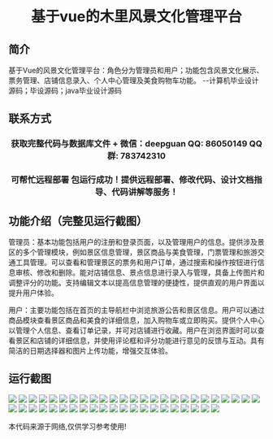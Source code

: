 <p><h1 align="center">基于vue的木里风景文化管理平台</h1></p>

## 简介
基于Vue的风景文化管理平台：角色分为管理员和用户；功能包含风景文化展示、票务管理、店铺信息录入、个人中心管理及美食购物车功能。    --计算机毕业设计源码；毕设源码；java毕业设计源码


## 联系方式
<p><h3 align="center">获取完整代码与数据库文件 + 微信：deepguan QQ: 86050149 QQ群: 783742310</h3></p>
<p><h3 align="center">可帮忙远程部署 包运行成功！提供远程部署、修改代码、设计文档指导、代码讲解等服务！</h3></p>

## 功能介绍（完整见运行截图）
管理员：基本功能包括用户的注册和登录页面，以及管理用户的信息。提供涉及景区的多个管理模块，例如景区信息管理，景区商品与美食管理，门票管理和旅游交通工具管理。可以查看和管理景区的票务和用户订单，通过搜索和操作按钮进行信息审核、修改和删除。能对店铺信息、景点信息进行录入与管理，具备上传图片和调整评分的功能。支持编辑文本以提高信息管理的便捷性，提供直观的用户界面以提升用户体验。

用户：主要功能包括在首页的主导航栏中浏览旅游公告和景区信息。用户可以通过商品模块查看景区商品和美食的详细信息，加入购物车或立即购买。提供个人中心以管理个人信息、查看订单记录，并可对店铺进行收藏。用户在浏览界面时可以查看景区和店铺的详细信息，并使用评论框和评分功能进行意见的反馈与互动。具有简洁的日期选择器和图片上传功能，增强交互体验。


## 运行截图
![](https://bs-1329754181.cos.ap-shanghai.myqcloud.com/ssm/MuliSceneryCultureManagementPlatform/img/001.jpg)
![](https://bs-1329754181.cos.ap-shanghai.myqcloud.com/ssm/MuliSceneryCultureManagementPlatform/img/002.jpg)
![](https://bs-1329754181.cos.ap-shanghai.myqcloud.com/ssm/MuliSceneryCultureManagementPlatform/img/003.jpg)
![](https://bs-1329754181.cos.ap-shanghai.myqcloud.com/ssm/MuliSceneryCultureManagementPlatform/img/004.jpg)
![](https://bs-1329754181.cos.ap-shanghai.myqcloud.com/ssm/MuliSceneryCultureManagementPlatform/img/005.jpg)
![](https://bs-1329754181.cos.ap-shanghai.myqcloud.com/ssm/MuliSceneryCultureManagementPlatform/img/006.jpg)
![](https://bs-1329754181.cos.ap-shanghai.myqcloud.com/ssm/MuliSceneryCultureManagementPlatform/img/007.jpg)
![](https://bs-1329754181.cos.ap-shanghai.myqcloud.com/ssm/MuliSceneryCultureManagementPlatform/img/008.jpg)
![](https://bs-1329754181.cos.ap-shanghai.myqcloud.com/ssm/MuliSceneryCultureManagementPlatform/img/009.jpg)
![](https://bs-1329754181.cos.ap-shanghai.myqcloud.com/ssm/MuliSceneryCultureManagementPlatform/img/010.jpg)
![](https://bs-1329754181.cos.ap-shanghai.myqcloud.com/ssm/MuliSceneryCultureManagementPlatform/img/011.jpg)
![](https://bs-1329754181.cos.ap-shanghai.myqcloud.com/ssm/MuliSceneryCultureManagementPlatform/img/012.jpg)
![](https://bs-1329754181.cos.ap-shanghai.myqcloud.com/ssm/MuliSceneryCultureManagementPlatform/img/013.jpg)
![](https://bs-1329754181.cos.ap-shanghai.myqcloud.com/ssm/MuliSceneryCultureManagementPlatform/img/014.jpg)
![](https://bs-1329754181.cos.ap-shanghai.myqcloud.com/ssm/MuliSceneryCultureManagementPlatform/img/015.jpg)
![](https://bs-1329754181.cos.ap-shanghai.myqcloud.com/ssm/MuliSceneryCultureManagementPlatform/img/016.jpg)
![](https://bs-1329754181.cos.ap-shanghai.myqcloud.com/ssm/MuliSceneryCultureManagementPlatform/img/017.jpg)
![](https://bs-1329754181.cos.ap-shanghai.myqcloud.com/ssm/MuliSceneryCultureManagementPlatform/img/018.jpg)
![](https://bs-1329754181.cos.ap-shanghai.myqcloud.com/ssm/MuliSceneryCultureManagementPlatform/img/019.jpg)
![](https://bs-1329754181.cos.ap-shanghai.myqcloud.com/ssm/MuliSceneryCultureManagementPlatform/img/020.jpg)
![](https://bs-1329754181.cos.ap-shanghai.myqcloud.com/ssm/MuliSceneryCultureManagementPlatform/img/021.jpg)
![](https://bs-1329754181.cos.ap-shanghai.myqcloud.com/ssm/MuliSceneryCultureManagementPlatform/img/022.jpg)
![](https://bs-1329754181.cos.ap-shanghai.myqcloud.com/ssm/MuliSceneryCultureManagementPlatform/img/023.jpg)
![](https://bs-1329754181.cos.ap-shanghai.myqcloud.com/ssm/MuliSceneryCultureManagementPlatform/img/024.jpg)
![](https://bs-1329754181.cos.ap-shanghai.myqcloud.com/ssm/MuliSceneryCultureManagementPlatform/img/025.jpg)
![](https://bs-1329754181.cos.ap-shanghai.myqcloud.com/ssm/MuliSceneryCultureManagementPlatform/img/026.jpg)
![](https://bs-1329754181.cos.ap-shanghai.myqcloud.com/ssm/MuliSceneryCultureManagementPlatform/img/027.jpg)
![](https://bs-1329754181.cos.ap-shanghai.myqcloud.com/ssm/MuliSceneryCultureManagementPlatform/img/028.jpg)
![](https://bs-1329754181.cos.ap-shanghai.myqcloud.com/ssm/MuliSceneryCultureManagementPlatform/img/029.jpg)
![](https://bs-1329754181.cos.ap-shanghai.myqcloud.com/ssm/MuliSceneryCultureManagementPlatform/img/030.jpg)
![](https://bs-1329754181.cos.ap-shanghai.myqcloud.com/ssm/MuliSceneryCultureManagementPlatform/img/031.jpg)
![](https://bs-1329754181.cos.ap-shanghai.myqcloud.com/ssm/MuliSceneryCultureManagementPlatform/img/032.jpg)
![](https://bs-1329754181.cos.ap-shanghai.myqcloud.com/ssm/MuliSceneryCultureManagementPlatform/img/033.jpg)
![](https://bs-1329754181.cos.ap-shanghai.myqcloud.com/ssm/MuliSceneryCultureManagementPlatform/img/034.jpg)
![](https://bs-1329754181.cos.ap-shanghai.myqcloud.com/ssm/MuliSceneryCultureManagementPlatform/img/035.jpg)
![](https://bs-1329754181.cos.ap-shanghai.myqcloud.com/ssm/MuliSceneryCultureManagementPlatform/img/036.jpg)
![](https://bs-1329754181.cos.ap-shanghai.myqcloud.com/ssm/MuliSceneryCultureManagementPlatform/img/037.jpg)
![](https://bs-1329754181.cos.ap-shanghai.myqcloud.com/ssm/MuliSceneryCultureManagementPlatform/img/038.jpg)
![](https://bs-1329754181.cos.ap-shanghai.myqcloud.com/ssm/MuliSceneryCultureManagementPlatform/img/039.jpg)
![](https://bs-1329754181.cos.ap-shanghai.myqcloud.com/ssm/MuliSceneryCultureManagementPlatform/img/040.jpg)
![](https://bs-1329754181.cos.ap-shanghai.myqcloud.com/ssm/MuliSceneryCultureManagementPlatform/img/041.jpg)
![](https://bs-1329754181.cos.ap-shanghai.myqcloud.com/ssm/MuliSceneryCultureManagementPlatform/img/042.jpg)
![](https://bs-1329754181.cos.ap-shanghai.myqcloud.com/ssm/MuliSceneryCultureManagementPlatform/img/043.jpg)
![](https://bs-1329754181.cos.ap-shanghai.myqcloud.com/ssm/MuliSceneryCultureManagementPlatform/img/044.jpg)
![](https://bs-1329754181.cos.ap-shanghai.myqcloud.com/ssm/MuliSceneryCultureManagementPlatform/img/045.jpg)
![](https://bs-1329754181.cos.ap-shanghai.myqcloud.com/ssm/MuliSceneryCultureManagementPlatform/img/046.jpg)

<p>本代码来源于网络,仅供学习参考使用!</p>
